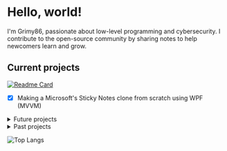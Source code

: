 # Hello, world!
I'm Grimy86, passionate about low-level programming and cybersecurity. I contribute to the open-source community by sharing notes to help newcomers learn and grow.

## Current projects
[![Readme Card](https://github-readme-stats.vercel.app/api/pin/?username=grimy86&repo=CCI25&theme=swift)](https://github.com/grimy86/CCI25)
- [x] Making a Microsoft's Sticky Notes clone from scratch using WPF (MVVM)

<details>
<summary> Future projects </summary>

- Reverse engineer the Assault Cube game enough to write a [Trainer in C++](https://github.com/grimy86/AssaultCubeTrainer).
  - [X] Learn how externals work
  - [X] Write your first internal
  - [ ] Write a dll injector
  - [ ] Study function hooking
  - [ ] Call game functions
  - [ ] Make an ESP
- [ ] Rework the my C++ course from PDF to markdown files (Absolute last priority for now).

</details>

<details>
<summary> Past projects </summary>

- Very basic local login, registration through file validation in C++
- Web Terminal CLI in JavaScript, HTML and CSS
- Calling T-SQL stored procedures from apps using SQL Server Management Studio (SSMS) & ADO.NET
- C# DLL for better data provisioning through ADO.NET
- C# external trainer for Assault Cube
- Traffic intersection simulation using C# and WPF
- Using Model-View-ViewModel (MVVM) & Layered (DAL) architecture with WPF applications
- Powershell scripting for managing AzureDB components
- Basic process informer in python
- C# GUI App that: runs powershell scripts, extracts system info to .csv files and mails them.
- C# summary in 2025
- Reverse engineering role for TryHackMe's Hackfinity student contest @ Cyber Legion

</details>

![Top Langs](https://github-readme-stats.vercel.app/api/top-langs/?username=grimy86&langs_count=10&theme=swift&hide_title=true&size_weight=0.5&count_weight=0.5)

